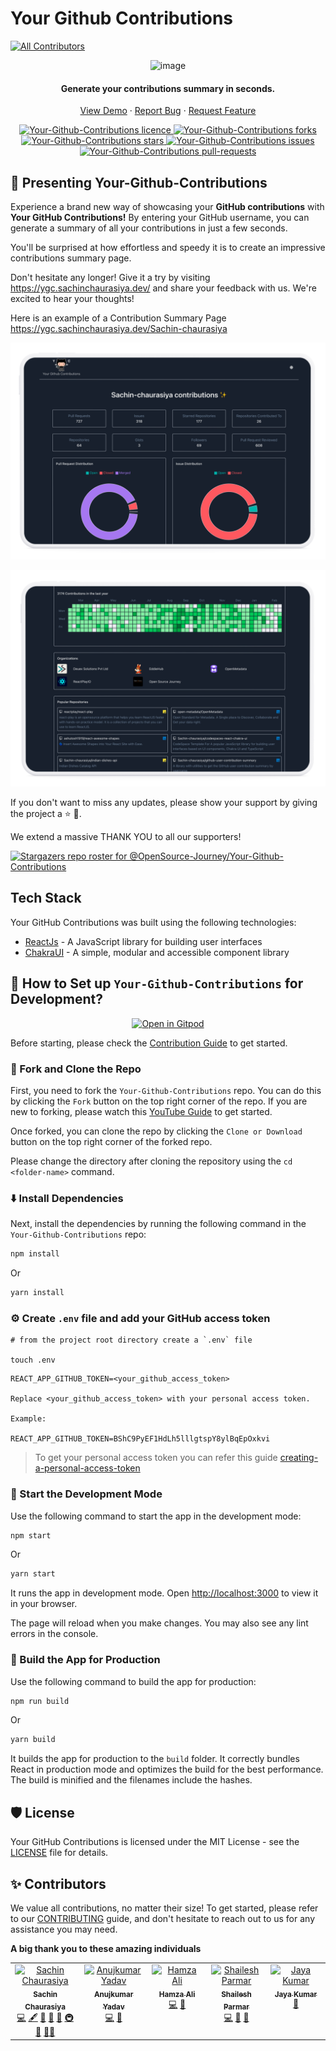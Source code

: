 # Your Github Contributions

<!-- ALL-CONTRIBUTORS-BADGE:START - Do not remove or modify this section -->
[![All Contributors](https://img.shields.io/badge/all_contributors-5-orange.svg?style=flat-square)](#contributors-)
<!-- ALL-CONTRIBUTORS-BADGE:END -->

<div align="center">
<img width="253" alt="image" src="https://user-images.githubusercontent.com/59080942/219131354-9fb82898-e6e7-4008-9879-4f8091babd59.png">
<h4 align="center">Generate your contributions summary in seconds.</h4>
<p align="center">
    <a href="https://ygc.sachinchaurasiya.dev" target="blank">View Demo</a>
    ·
    <a href="https://github.com/OpenSource-Journey/Your-Github-Contributions/issues/new/choose">Report Bug</a>
    ·
    <a href="https://github.com/OpenSource-Journey/Your-Github-Contributions/issues/new/choose">Request Feature</a>
</p>
<p align="center">
  <a href="https://github.com/OpenSource-Journey/Your-Github-Contributions/blob/main/LICENSE" target="blank">
<img src="https://img.shields.io/github/license/OpenSource-Journey/Your-Github-Contributions?style=flat-square" alt="Your-Github-Contributions licence" />
</a>
<a href="https://github.com/OpenSource-Journey/Your-Github-Contributions/fork" target="blank">
<img src="https://img.shields.io/github/forks/OpenSource-Journey/Your-Github-Contributions?style=flat-square" alt="Your-Github-Contributions forks"/>
</a>
<a href="https://github.com/OpenSource-Journey/Your-Github-Contributions/stargazers" target="blank">
<img src="https://img.shields.io/github/stars/OpenSource-Journey/Your-Github-Contributions?style=flat-square" alt="Your-Github-Contributions stars"/>
</a>
<a href="https://github.com/OpenSource-Journey/Your-Github-Contributions/issues" target="blank">
<img src="https://img.shields.io/github/issues/OpenSource-Journey/Your-Github-Contributions?style=flat-square" alt="Your-Github-Contributions issues"/>
</a>
<a href="https://github.com/OpenSource-Journey/Your-Github-Contributions/pulls" target="blank">
<img src="https://img.shields.io/github/issues-pr/OpenSource-Journey/Your-Github-Contributions?style=flat-square" alt="Your-Github-Contributions pull-requests"/>
</a>
</p>
</div>

## 👋 Presenting Your-Github-Contributions

Experience a brand new way of showcasing your **GitHub contributions** with **Your GitHub Contributions!** By entering your GitHub username, you can generate a summary of all your contributions in just a few seconds.

You'll be surprised at how effortless and speedy it is to create an impressive contributions summary page.

Don't hesitate any longer! Give it a try by visiting https://ygc.sachinchaurasiya.dev/ and share your feedback with us. We're excited to hear your thoughts!

Here is an example of a Contribution Summary Page https://ygc.sachinchaurasiya.dev/Sachin-chaurasiya

![screenshot1](https://github.com/OpenSource-Journey/Your-Github-Contributions/blob/main/src/assets/images/Mockup-1.png)

![screenshot2](https://github.com/OpenSource-Journey/Your-Github-Contributions/blob/main/src/assets/images/Mockup-2.png)

If you don't want to miss any updates, please show your support by giving the project a ⭐ 🚀.

We extend a massive THANK YOU to all our supporters!

[![Stargazers repo roster for @OpenSource-Journey/Your-Github-Contributions](https://reporoster.com/stars/OpenSource-Journey/Your-Github-Contributions)](https://github.com/OpenSource-Journey/Your-Github-Contributions/stargazers)

## Tech Stack

Your GitHub Contributions was built using the following technologies:

- [ReactJs](https://reactjs.org/) - A JavaScript library for building user interfaces
- [ChakraUI](https://chakra-ui.com/) - A simple, modular and accessible component library


## 🤔 How to Set up `Your-Github-Contributions` for Development?

<p align="center">
  <a href="https://gitpod.io/#https://github.com/OpenSource-Journey/Your-Github-Contributions">
  <img
    src="https://gitpod.io/button/open-in-gitpod.svg"
    alt="Open in Gitpod"
  />
</a>
</p>

Before starting, please check the [Contribution Guide](./CONTRIBUTING.md) to get started.

### 🍴 Fork and Clone the Repo

First, you need to fork the `Your-Github-Contributions` repo. You can do this by clicking the `Fork` button on the top right corner of the repo. If you are new to forking, please watch this [YouTube Guide](https://www.youtube.com/watch?v=h8suY-Osn8Q) to get started.

Once forked, you can clone the repo by clicking the `Clone or Download` button on the top right corner of the forked repo.

Please change the directory after cloning the repository using the `cd <folder-name>` command.

### ⬇️ Install Dependencies

Next, install the dependencies by running the following command in the `Your-Github-Contributions` repo:

```bash
npm install
```

Or

```bash
yarn install
```

### ⚙️ Create `.env` file and add your GitHub access token

```shell
# from the project root directory create a `.env` file

touch .env

```

```env
REACT_APP_GITHUB_TOKEN=<your_github_access_token>

Replace <your_github_access_token> with your personal access token.

Example:

REACT_APP_GITHUB_TOKEN=BShC9PyEF1HdLh5lllgtspY8ylBqEpOxkvi

```

> To get your personal access token you can refer this guide [creating-a-personal-access-token](https://docs.github.com/en/authentication/keeping-your-account-and-data-secure/creating-a-personal-access-token)

### 🦄 Start the Development Mode

Use the following command to start the app in the development mode:

```bash
npm start
```

Or

```bash
yarn start
```

It runs the app in development mode. Open [http://localhost:3000](http://localhost:3000) to view it in your browser.

The page will reload when you make changes. You may also see any lint errors in the console.

### 🧱 Build the App for Production

Use the following command to build the app for production:

```bash
npm run build
```

Or

```bash
yarn build
```

It builds the app for production to the `build` folder. It correctly bundles React in production mode and optimizes the build for the best performance. The build is minified and the filenames include the hashes.

## 🛡️ License

Your GitHub Contributions is licensed under the MIT License - see the [LICENSE](https://github.com/OpenSource-Journey/Your-Github-Contributions/blob/main/LICENSE) file for details.

## ✨ Contributors

We value all contributions, no matter their size! To get started, please refer to our [CONTRIBUTING](./CONTRIBUTING.md) guide, and don't hesitate to reach out to us for any assistance you may need.

**A big thank you to these amazing individuals**

<!-- ALL-CONTRIBUTORS-LIST:START - Do not remove or modify this section -->
<!-- prettier-ignore-start -->
<!-- markdownlint-disable -->
<table>
  <tbody>
    <tr>
      <td align="center" valign="top" width="14.28%"><a href="https://sachinchaurasiya.dev"><img src="https://avatars.githubusercontent.com/u/59080942?v=4?s=100" width="100px;" alt="Sachin Chaurasiya"/><br /><sub><b>Sachin Chaurasiya</b></sub></a><br /><a href="https://github.com/OpenSource-Journey/Your-Github-Contributions/commits?author=Sachin-chaurasiya" title="Code">💻</a> <a href="#content-Sachin-chaurasiya" title="Content">🖋</a> <a href="https://github.com/OpenSource-Journey/Your-Github-Contributions/commits?author=Sachin-chaurasiya" title="Documentation">📖</a> <a href="#design-Sachin-chaurasiya" title="Design">🎨</a> <a href="#ideas-Sachin-chaurasiya" title="Ideas, Planning, & Feedback">🤔</a> <a href="#infra-Sachin-chaurasiya" title="Infrastructure (Hosting, Build-Tools, etc)">🚇</a> <a href="#maintenance-Sachin-chaurasiya" title="Maintenance">🚧</a> <a href="#mentoring-Sachin-chaurasiya" title="Mentoring">🧑‍🏫</a></td>
      <td align="center" valign="top" width="14.28%"><a href="https://anujkumar.netlify.app/"><img src="https://avatars.githubusercontent.com/u/65344146?v=4?s=100" width="100px;" alt="Anujkumar Yadav"/><br /><sub><b>Anujkumar Yadav</b></sub></a><br /><a href="https://github.com/OpenSource-Journey/Your-Github-Contributions/commits?author=anuj-kumary" title="Code">💻</a> <a href="#ideas-anuj-kumary" title="Ideas, Planning, & Feedback">🤔</a></td>
      <td align="center" valign="top" width="14.28%"><a href="https://github.com/Hat52"><img src="https://avatars.githubusercontent.com/u/44437268?v=4?s=100" width="100px;" alt="Hamza Ali"/><br /><sub><b>Hamza Ali</b></sub></a><br /><a href="https://github.com/OpenSource-Journey/Your-Github-Contributions/commits?author=Hat52" title="Code">💻</a> <a href="#ideas-Hat52" title="Ideas, Planning, & Feedback">🤔</a></td>
      <td align="center" valign="top" width="14.28%"><a href="https://shailesh-parmar.netlify.app/"><img src="https://avatars.githubusercontent.com/u/71748675?v=4?s=100" width="100px;" alt="Shailesh Parmar"/><br /><sub><b>Shailesh Parmar</b></sub></a><br /><a href="https://github.com/OpenSource-Journey/Your-Github-Contributions/commits?author=ShaileshParmar11" title="Code">💻</a> <a href="#ideas-ShaileshParmar11" title="Ideas, Planning, & Feedback">🤔</a> <a href="#design-ShaileshParmar11" title="Design">🎨</a></td>
      <td align="center" valign="top" width="14.28%"><a href="https://github.com/Jayakumar03"><img src="https://avatars.githubusercontent.com/u/86454250?v=4?s=100" width="100px;" alt="Jaya Kumar"/><br /><sub><b>Jaya Kumar</b></sub></a><br /><a href="https://github.com/OpenSource-Journey/Your-Github-Contributions/commits?author=Jayakumar03" title="Documentation">📖</a></td>
    </tr>
  </tbody>
</table>

<!-- markdownlint-restore -->
<!-- prettier-ignore-end -->

<!-- ALL-CONTRIBUTORS-LIST:END -->
